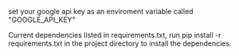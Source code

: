 set your google api key as an enviroment variable called "GOOGLE_API_KEY"



Current dependencies listed in requirements.txt, run pip install -r requirements.txt in the project directory to install the dependencies.